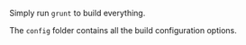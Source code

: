 Simply run `grunt` to build everything.

The `config` folder contains all the build configuration options.
